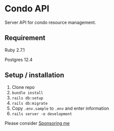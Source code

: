 # Condo API

Server API for condo resource management.

## Requirement
Ruby 2.7.1

Postgres 12.4

## Setup / installation

1. Clone repo
2. `bundle install`
3. `rails db:setup`
4. `rails db:migrate`
5. Copy `.env.sample` to `.env` and enter information
5. `rails server -e development`

Please consider [Sponsoring me](https://github.com/sponsors/djensenius)
